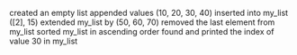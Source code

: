 created an empty list
appended values (10, 20, 30, 40)
inserted into my_list ([2], 15)
extended my_list by (50, 60, 70)
removed the last element from my_list
sorted my_list in ascending order
found and printed the index of value 30 in my_list
